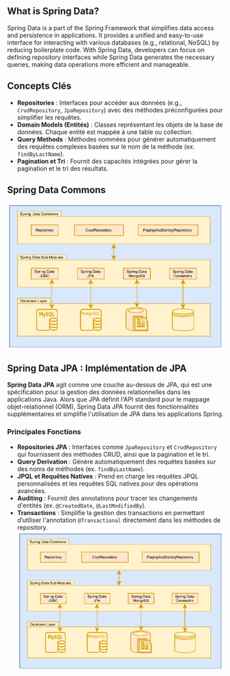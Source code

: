 ## What is Spring Data?

Spring Data is a part of the Spring Framework that simplifies data access and persistence in applications. It provides a unified and easy-to-use interface for interacting with various databases (e.g., relational, NoSQL) by reducing boilerplate code. With Spring Data, developers can focus on defining repository interfaces while Spring Data generates the necessary queries, making data operations more efficient and manageable.


## **Concepts Clés**
- **Repositories** : Interfaces pour accéder aux données (e.g., `CrudRepository`, `JpaRepository`) avec des méthodes préconfigurées pour simplifier les requêtes.
- **Domain Models (Entités)** : Classes représentant les objets de la base de données. Chaque entité est mappée à une table ou collection.
- **Query Methods** : Méthodes nommées pour générer automatiquement des requêtes complexes basées sur le nom de la méthode (ex. `findByLastName`).
- **Pagination et Tri** : Fournit des capacités intégrées pour gérer la pagination et le tri des résultats.

## Spring Data Commons
![03image002.png](images%2F03image002.png)


## Spring Data JPA : Implémentation de JPA

**Spring Data JPA** agit comme une couche au-dessus de JPA, qui est une spécification pour la gestion des données relationnelles dans les applications Java. Alors que JPA définit l'API standard pour le mappage objet-relationnel (ORM), Spring Data JPA fournit des fonctionnalités supplémentaires et simplifie l'utilisation de JPA dans les applications Spring.

### Principales Fonctions
- **Repositories JPA** : Interfaces comme `JpaRepository` et `CrudRepository` qui fournissent des méthodes CRUD, ainsi que la pagination et le tri.
- **Query Derivation** : Génère automatiquement des requêtes basées sur des noms de méthodes (ex. `findByLastName`).
- **JPQL et Requêtes Natives** : Prend en charge les requêtes JPQL personnalisées et les requêtes SQL natives pour des opérations avancées.
- **Auditing** : Fournit des annotations pour tracer les changements d'entités (ex. `@CreatedDate`, `@LastModifiedBy`).
- **Transactions** : Simplifie la gestion des transactions en permettant d’utiliser l'annotation `@Transactional` directement dans les méthodes de repository.
![03image002.png](images%2F03image002.png)
